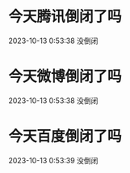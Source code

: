 # 今天腾讯倒闭了吗

2023-10-13 0:53:38 没倒闭

# 今天微博倒闭了吗

2023-10-13 0:53:38 没倒闭

# 今天百度倒闭了吗

2023-10-13 0:53:39 没倒闭

